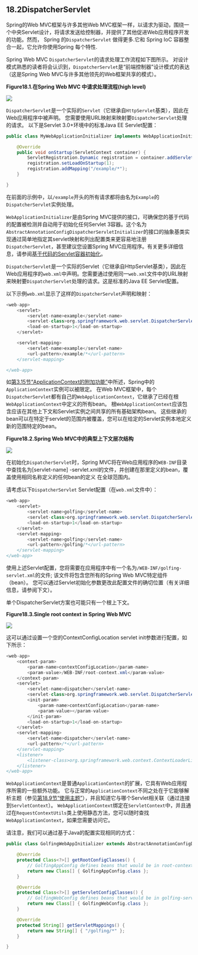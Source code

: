 ## 18.2DispatcherServlet

Spring的Web MVC框架与许多其他Web MVC框架一样，以请求为驱动，围绕一个中央Servlet设计，将请求发送给控制器，并提供了其他促进Web应用程序开发的功能。然而， Spring 的`DispatcherServlet` 做得更多.它和 Spring IoC 容器整合一起，它允许你使用Spring 每个特性.

Spring Web MVC `DispatcherServlet`的请求处理工作流程如下图所示。 对设计模式熟悉的读者将会认识到，`DispatcherServlet`是“前端控制器”设计模式的表达（这是Spring Web MVC与许多其他领先的Web框架共享的模式）。

**Figure18.1.在Spring Web MVC 中请求处理流程\(high level\)**

![](https://docs.spring.io/spring/docs/5.0.0.M5/spring-framework-reference/html/images/mvc.png)

`DispatcherServlet`是一个实际的`Servlet`（它继承自`HttpServlet`基类），因此在Web应用程序中被声明。 您需要使用URL映射来映射要`DispatcherServlet`处理的请求。 以下是Servlet 3.0+环境中的标准Java EE Servlet配置：

```java
public class MyWebApplicationInitializer implements WebApplicationInitializer {

    @Override
    public void onStartup(ServletContext container) {
        ServletRegistration.Dynamic registration = container.addServlet("example", new DispatcherServlet());
        registration.setLoadOnStartup(1);
        registration.addMapping("/example/*");
    }

}
```

在前面的示例中，以`/example`开头的所有请求都将由名为`Example`的`DispatcherServlet`实例处理。

`WebApplicationInitializer`是由Spring MVC提供的接口，可确保您的基于代码的配置被检测并自动用于初始化任何Servlet 3容器。这个名为`AbstractAnnotationConfigDispatcherServletInitializer`的接口的抽象基类实现通过简单地指定其servlet映射和列出配置类来更容易地注册`DispatcherServlet`，甚至建议您设置Spring MVC应用程序。有关更多详细信息，请参阅[基于代码的Servlet容器初始化](https://docs.spring.io/spring/docs/5.0.0.M5/spring-framework-reference/html/mvc.html#mvc-container-config)。

`DispatcherServlet`是一个实际的Servlet（它继承自HttpServlet基类），因此在Web应用程序的`web.xml`中声明。您需要通过使用同一`web.xml`文件中的URL映射来映射要`DispatcherServlet`处理的请求。这是标准的Java EE Servlet配置。

以下示例`web.xml`显示了这样的`DispatcherServlet`声明和映射：

```java
<web-app>
    <servlet>
        <servlet-name>example</servlet-name>
        <servlet-class>org.springframework.web.servlet.DispatcherServlet</servlet-class>
        <load-on-startup>1</load-on-startup>
    </servlet>

    <servlet-mapping>
        <servlet-name>example</servlet-name>
        <url-pattern>/example/*</url-pattern>
    </servlet-mapping>

</web-app>
```

如[第3.15节“ApplicationContext的附加功能”](https://docs.spring.io/spring/docs/5.0.0.M5/spring-framework-reference/html/beans.html#context-introduction)中所述，Spring中的`ApplicationContext`实例可以被限定。 在Web MVC框架中，每个`DispatcherServlet`都有自己的`WebApplicationContext`，它继承了已经在根`WebApplicationContext`中定义的所有bean。 根`WebApplicationContext`应该包含应该在其他上下文和Servlet实例之间共享的所有基础架构bean。 这些继承的bean可以在特定于servlet的范围内被覆盖，您可以在给定的Servlet实例本地定义新的范围特定的bean。

**Figure18.2.Spring Web MVC中的典型上下文层次结构**

![](https://docs.spring.io/spring/docs/5.0.0.M5/spring-framework-reference/html/images/mvc-context-hierarchy.png)

在初始化`DispatcherServlet`时，Spring MVC将在Web应用程序的`WEB-INF`目录中查找名为\[servlet-name\] -servlet.xml的文件，并创建在那里定义的bean，覆盖使用相同名称定义的任何bean的定义 在全球范围内。

请考虑以下`DispatcherServlet` Servlet配置（在`web.xml`文件中）：

```java
<web-app>
    <servlet>
        <servlet-name>golfing</servlet-name>
        <servlet-class>org.springframework.web.servlet.DispatcherServlet</servlet-class>
        <load-on-startup>1</load-on-startup>
    </servlet>
    <servlet-mapping>
        <servlet-name>golfing</servlet-name>
        <url-pattern>/golfing/*</url-pattern>
    </servlet-mapping>
</web-app>
```

使用上述Servlet配置，您将需要在应用程序中有一个名为`/WEB-INF/golfing-servlet.xml`的文件; 该文件将包含您所有的Spring Web MVC特定组件（bean）。 您可以通过Servlet初始化参数更改此配置文件的确切位置（有关详细信息，请参阅下文）。

单个DispatcherServlet方案也可能只有一个根上下文。

**Figure18.3.Single root context in Spring Web MVC**

![](https://docs.spring.io/spring/docs/5.0.0.M5/spring-framework-reference/html/images/mvc-root-context.png)

这可以通过设置一个空的ContextConfigLocation servlet init参数进行配置，如下所示：

```java
<web-app>
    <context-param>
        <param-name>contextConfigLocation</param-name>
        <param-value>/WEB-INF/root-context.xml</param-value>
    </context-param>
    <servlet>
        <servlet-name>dispatcher</servlet-name>
        <servlet-class>org.springframework.web.servlet.DispatcherServlet</servlet-class>
        <init-param>
            <param-name>contextConfigLocation</param-name>
            <param-value></param-value>
        </init-param>
        <load-on-startup>1</load-on-startup>
    </servlet>
    <servlet-mapping>
        <servlet-name>dispatcher</servlet-name>
        <url-pattern>/*</url-pattern>
    </servlet-mapping>
    <listener>
        <listener-class>org.springframework.web.context.ContextLoaderListener</listener-class>
    </listener>
</web-app>
```

`WebApplicationContext`是普通`ApplicationContext`的扩展，它具有Web应用程序所需的一些额外功能。 它与正常的`ApplicationContext`不同之处在于它能够解析主题（参见[第18.9节“使用主题”](https://docs.spring.io/spring/docs/5.0.0.M5/spring-framework-reference/html/mvc.html#mvc-themeresolver)），并且知道它与哪个Servlet相关联（通过连接到`ServletContext`）。 `WebApplicationContext`绑定在`ServletContext`中，并且通过在`RequestContextUtils`类上使用静态方法，您可以随时查找`WebApplicationContext`，如果您需要访问它。

请注意，我们可以通过基于Java的配置实现相同的方式：

```java
public class GolfingWebAppInitializer extends AbstractAnnotationConfigDispatcherServletInitializer {

    @Override
    protected Class<?>[] getRootConfigClasses() {
        // GolfingAppConfig defines beans that would be in root-context.xml
        return new Class[] { GolfingAppConfig.class };
    }

    @Override
    protected Class<?>[] getServletConfigClasses() {
        // GolfingWebConfig defines beans that would be in golfing-servlet.xml
        return new Class[] { GolfingWebConfig.class };
    }

    @Override
    protected String[] getServletMappings() {
        return new String[] { "/golfing/*" };
    }

}
```



